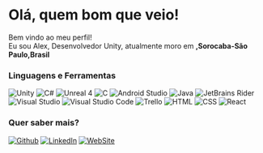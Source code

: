 <h1> Olá, quem bom que veio!</h1>


<p>Bem vindo ao meu perfil! </br> Eu sou Alex, Desenvolvedor Unity, atualmente moro em <b>,Sorocaba-São Paulo,Brasil</b>
<h3>Linguagens e Ferramentas</h3>
<p>
  <img alt="Unity" <img src="https://img.shields.io/badge/unity-%23000000.svg?&style=for-the-badge&logo=unity&logoColor=white" />
  <img alt="C#" <img src="https://img.shields.io/badge/c%20sharp-%23239120.svg?&style=for-the-badge&logo=c%20sharp&logoColor=white" />
  <img alt="Unreal 4" <img src="https://img.shields.io/badge/unreal%20engine-%23313131.svg?&style=for-the-badge&logo=unreal%20engine&logoColor=white" />
  <img alt="C" <img src="https://img.shields.io/badge/blueprint-%23137CBD.svg?&style=for-the-badge&logo=blueprint&logoColor=white" />
  <img alt="Android Studio" <img src="https://img.shields.io/badge/android%20studio-%233DDC84.svg?&style=for-the-badge&logo=android%20studio&logoColor=black" />
  <img alt="Java" <img src="https://img.shields.io/badge/java-%23007396.svg?&style=for-the-badge&logo=java&logoColor=white" />
  <img alt="JetBrains Rider" <img src="https://img.shields.io/badge/rider-%23000000.svg?&style=for-the-badge&logo=rider&logoColor=white" />
  <img alt="Visual Studio" <img src="https://img.shields.io/badge/visual%20studio-%235C2D91.svg?&style=for-the-badge&logo=visual%20studio&logoColor=white" />
  <img alt="Visual Studio Code" <img src="https://img.shields.io/badge/visual%20studio%20code-%23007ACC.svg?&style=for-the-badge&logo=visual%20studio%20code&logoColor=white" />
  <img alt="Trello" <img src="https://img.shields.io/badge/trello-%230079BF.svg?&style=for-the-badge&logo=trello&logoColor=white" />
  <img alt="HTML" <img src="https://img.shields.io/badge/html5-%23E34F26.svg?&style=for-the-badge&logo=html5&logoColor=white" />
  <img alt="CSS" <img src="https://img.shields.io/badge/css3-%231572B6.svg?&style=for-the-badge&logo=css3&logoColor=white" />
  <img alt="React" <img src="https://img.shields.io/badge/react-%2361DAFB.svg?&style=for-the-badge&logo=react&logoColor=black" />
</p>
<h3>Quer saber mais?</h3>
<p><a href="https://github.com/Aleexmarcelo" target="_blank"><img alt="Github" src="https://img.shields.io/badge/GitHub-%2312100E.svg?&style=for-the-badge&logo=Github&logoColor=white" /></a> <a href="https://www.linkedin.com/in/alex-marcelo-b22a93210/" target="_blank"><img alt="LinkedIn" src="https://img.shields.io/badge/linkedin-%230077B5.svg?&style=for-the-badge&logo=linkedin&logoColor=white" /></a> <a href="https://alexmarcelo.com.br" target="_blank"><img alt="WebSite" src="https://img.shields.io/badge/website-000000?style=for-the-badge&logo=About.me&logoColor=white" /></a>
</p>

